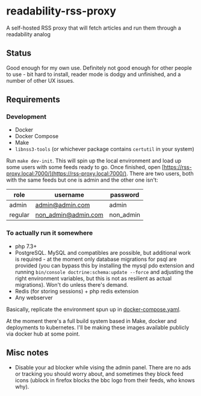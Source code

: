 # readability-rss-proxy
A self-hosted RSS proxy that will fetch articles and run them through a readability analog

## Status
Good enough for my own use. Definitely not good enough for other people to use - bit hard to install, reader mode is 
dodgy and unfinished, and a number of other UX issues.

## Requirements 
### Development
  * Docker
  * Docker Compose
  * Make
  * `libnss3-tools` (or whichever package contains `certutil` in your system)

Run `make dev-init`. This will spin up the local environment and load up some users with some feeds ready to go. Once 
finished, open [https://rss-proxy.local:7000/](https://rss-proxy.local:7000/). There are two users, both with the same
feeds but one is admin and the other one isn't:

| role  |      username     | password |
|-------|-------------------|----------|
|admin  |admin@admin.com    |admin     |
|regular|non_admin@admin.com|non_admin |

### To actually run it somewhere
  * php 7.3+
  * PostgreSQL. MySQL and compatibles are possible, but additional work is required - at the moment only database migrations for psql are provided (you can bypass this by installing the mysql pdo extension and running `bin/console doctrine:schema:update --force` and adjusting the right environment variables, but this is not as resilient as actual migrations). Won't do unless there's demand.
  * Redis (for storing sessions) + php redis extension
  * Any webserver

Basically, replicate the environment spun up in [docker-compose.yaml](docker-compose.yaml).
  
At the moment there's a full build system based in Make, docker and deployments to kubernetes. I'll be making these
images available publicly via docker hub at some point.

## Misc notes

 * Disable your ad blocker while vising the admin panel. There are no ads or tracking you should 
 worry about, and sometimes they block feed icons (ublock in firefox blocks the bbc logo from 
 their feeds, who knows why).
